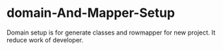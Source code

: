 # domain-And-Mapper-Setup
Domain setup is for generate classes and rowmapper for new project. It reduce work of developer.
